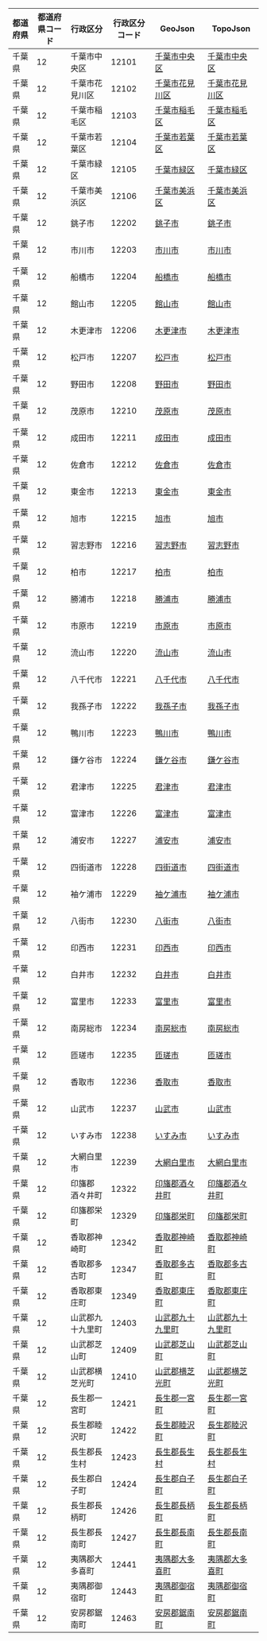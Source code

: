 | 都道府県 | 都道府県コード | 行政区分 | 行政区分コード | GeoJson | TopoJson |
|-----------|--------------|--------- |--------------|------|------|
| 千葉県 | 12 | 千葉市中央区 | 12101 | [千葉市中央区](/geojson/cities/12/12101.json) | [千葉市中央区](/topojson/cities/12/12101.topojson) |
| 千葉県 | 12 | 千葉市花見川区 | 12102 | [千葉市花見川区](/geojson/cities/12/12102.json) | [千葉市花見川区](/topojson/cities/12/12102.topojson) |
| 千葉県 | 12 | 千葉市稲毛区 | 12103 | [千葉市稲毛区](/geojson/cities/12/12103.json) | [千葉市稲毛区](/topojson/cities/12/12103.topojson) |
| 千葉県 | 12 | 千葉市若葉区 | 12104 | [千葉市若葉区](/geojson/cities/12/12104.json) | [千葉市若葉区](/topojson/cities/12/12104.topojson) |
| 千葉県 | 12 | 千葉市緑区 | 12105 | [千葉市緑区](/geojson/cities/12/12105.json) | [千葉市緑区](/topojson/cities/12/12105.topojson) |
| 千葉県 | 12 | 千葉市美浜区 | 12106 | [千葉市美浜区](/geojson/cities/12/12106.json) | [千葉市美浜区](/topojson/cities/12/12106.topojson) |
| 千葉県 | 12 | 銚子市 | 12202 | [銚子市](/geojson/cities/12/12202.json) | [銚子市](/topojson/cities/12/12202.topojson) |
| 千葉県 | 12 | 市川市 | 12203 | [市川市](/geojson/cities/12/12203.json) | [市川市](/topojson/cities/12/12203.topojson) |
| 千葉県 | 12 | 船橋市 | 12204 | [船橋市](/geojson/cities/12/12204.json) | [船橋市](/topojson/cities/12/12204.topojson) |
| 千葉県 | 12 | 館山市 | 12205 | [館山市](/geojson/cities/12/12205.json) | [館山市](/topojson/cities/12/12205.topojson) |
| 千葉県 | 12 | 木更津市 | 12206 | [木更津市](/geojson/cities/12/12206.json) | [木更津市](/topojson/cities/12/12206.topojson) |
| 千葉県 | 12 | 松戸市 | 12207 | [松戸市](/geojson/cities/12/12207.json) | [松戸市](/topojson/cities/12/12207.topojson) |
| 千葉県 | 12 | 野田市 | 12208 | [野田市](/geojson/cities/12/12208.json) | [野田市](/topojson/cities/12/12208.topojson) |
| 千葉県 | 12 | 茂原市 | 12210 | [茂原市](/geojson/cities/12/12210.json) | [茂原市](/topojson/cities/12/12210.topojson) |
| 千葉県 | 12 | 成田市 | 12211 | [成田市](/geojson/cities/12/12211.json) | [成田市](/topojson/cities/12/12211.topojson) |
| 千葉県 | 12 | 佐倉市 | 12212 | [佐倉市](/geojson/cities/12/12212.json) | [佐倉市](/topojson/cities/12/12212.topojson) |
| 千葉県 | 12 | 東金市 | 12213 | [東金市](/geojson/cities/12/12213.json) | [東金市](/topojson/cities/12/12213.topojson) |
| 千葉県 | 12 | 旭市 | 12215 | [旭市](/geojson/cities/12/12215.json) | [旭市](/topojson/cities/12/12215.topojson) |
| 千葉県 | 12 | 習志野市 | 12216 | [習志野市](/geojson/cities/12/12216.json) | [習志野市](/topojson/cities/12/12216.topojson) |
| 千葉県 | 12 | 柏市 | 12217 | [柏市](/geojson/cities/12/12217.json) | [柏市](/topojson/cities/12/12217.topojson) |
| 千葉県 | 12 | 勝浦市 | 12218 | [勝浦市](/geojson/cities/12/12218.json) | [勝浦市](/topojson/cities/12/12218.topojson) |
| 千葉県 | 12 | 市原市 | 12219 | [市原市](/geojson/cities/12/12219.json) | [市原市](/topojson/cities/12/12219.topojson) |
| 千葉県 | 12 | 流山市 | 12220 | [流山市](/geojson/cities/12/12220.json) | [流山市](/topojson/cities/12/12220.topojson) |
| 千葉県 | 12 | 八千代市 | 12221 | [八千代市](/geojson/cities/12/12221.json) | [八千代市](/topojson/cities/12/12221.topojson) |
| 千葉県 | 12 | 我孫子市 | 12222 | [我孫子市](/geojson/cities/12/12222.json) | [我孫子市](/topojson/cities/12/12222.topojson) |
| 千葉県 | 12 | 鴨川市 | 12223 | [鴨川市](/geojson/cities/12/12223.json) | [鴨川市](/topojson/cities/12/12223.topojson) |
| 千葉県 | 12 | 鎌ケ谷市 | 12224 | [鎌ケ谷市](/geojson/cities/12/12224.json) | [鎌ケ谷市](/topojson/cities/12/12224.topojson) |
| 千葉県 | 12 | 君津市 | 12225 | [君津市](/geojson/cities/12/12225.json) | [君津市](/topojson/cities/12/12225.topojson) |
| 千葉県 | 12 | 富津市 | 12226 | [富津市](/geojson/cities/12/12226.json) | [富津市](/topojson/cities/12/12226.topojson) |
| 千葉県 | 12 | 浦安市 | 12227 | [浦安市](/geojson/cities/12/12227.json) | [浦安市](/topojson/cities/12/12227.topojson) |
| 千葉県 | 12 | 四街道市 | 12228 | [四街道市](/geojson/cities/12/12228.json) | [四街道市](/topojson/cities/12/12228.topojson) |
| 千葉県 | 12 | 袖ケ浦市 | 12229 | [袖ケ浦市](/geojson/cities/12/12229.json) | [袖ケ浦市](/topojson/cities/12/12229.topojson) |
| 千葉県 | 12 | 八街市 | 12230 | [八街市](/geojson/cities/12/12230.json) | [八街市](/topojson/cities/12/12230.topojson) |
| 千葉県 | 12 | 印西市 | 12231 | [印西市](/geojson/cities/12/12231.json) | [印西市](/topojson/cities/12/12231.topojson) |
| 千葉県 | 12 | 白井市 | 12232 | [白井市](/geojson/cities/12/12232.json) | [白井市](/topojson/cities/12/12232.topojson) |
| 千葉県 | 12 | 富里市 | 12233 | [富里市](/geojson/cities/12/12233.json) | [富里市](/topojson/cities/12/12233.topojson) |
| 千葉県 | 12 | 南房総市 | 12234 | [南房総市](/geojson/cities/12/12234.json) | [南房総市](/topojson/cities/12/12234.topojson) |
| 千葉県 | 12 | 匝瑳市 | 12235 | [匝瑳市](/geojson/cities/12/12235.json) | [匝瑳市](/topojson/cities/12/12235.topojson) |
| 千葉県 | 12 | 香取市 | 12236 | [香取市](/geojson/cities/12/12236.json) | [香取市](/topojson/cities/12/12236.topojson) |
| 千葉県 | 12 | 山武市 | 12237 | [山武市](/geojson/cities/12/12237.json) | [山武市](/topojson/cities/12/12237.topojson) |
| 千葉県 | 12 | いすみ市 | 12238 | [いすみ市](/geojson/cities/12/12238.json) | [いすみ市](/topojson/cities/12/12238.topojson) |
| 千葉県 | 12 | 大網白里市 | 12239 | [大網白里市](/geojson/cities/12/12239.json) | [大網白里市](/topojson/cities/12/12239.topojson) |
| 千葉県 | 12 | 印旛郡酒々井町 | 12322 | [印旛郡酒々井町](/geojson/cities/12/12322.json) | [印旛郡酒々井町](/topojson/cities/12/12322.topojson) |
| 千葉県 | 12 | 印旛郡栄町 | 12329 | [印旛郡栄町](/geojson/cities/12/12329.json) | [印旛郡栄町](/topojson/cities/12/12329.topojson) |
| 千葉県 | 12 | 香取郡神崎町 | 12342 | [香取郡神崎町](/geojson/cities/12/12342.json) | [香取郡神崎町](/topojson/cities/12/12342.topojson) |
| 千葉県 | 12 | 香取郡多古町 | 12347 | [香取郡多古町](/geojson/cities/12/12347.json) | [香取郡多古町](/topojson/cities/12/12347.topojson) |
| 千葉県 | 12 | 香取郡東庄町 | 12349 | [香取郡東庄町](/geojson/cities/12/12349.json) | [香取郡東庄町](/topojson/cities/12/12349.topojson) |
| 千葉県 | 12 | 山武郡九十九里町 | 12403 | [山武郡九十九里町](/geojson/cities/12/12403.json) | [山武郡九十九里町](/topojson/cities/12/12403.topojson) |
| 千葉県 | 12 | 山武郡芝山町 | 12409 | [山武郡芝山町](/geojson/cities/12/12409.json) | [山武郡芝山町](/topojson/cities/12/12409.topojson) |
| 千葉県 | 12 | 山武郡横芝光町 | 12410 | [山武郡横芝光町](/geojson/cities/12/12410.json) | [山武郡横芝光町](/topojson/cities/12/12410.topojson) |
| 千葉県 | 12 | 長生郡一宮町 | 12421 | [長生郡一宮町](/geojson/cities/12/12421.json) | [長生郡一宮町](/topojson/cities/12/12421.topojson) |
| 千葉県 | 12 | 長生郡睦沢町 | 12422 | [長生郡睦沢町](/geojson/cities/12/12422.json) | [長生郡睦沢町](/topojson/cities/12/12422.topojson) |
| 千葉県 | 12 | 長生郡長生村 | 12423 | [長生郡長生村](/geojson/cities/12/12423.json) | [長生郡長生村](/topojson/cities/12/12423.topojson) |
| 千葉県 | 12 | 長生郡白子町 | 12424 | [長生郡白子町](/geojson/cities/12/12424.json) | [長生郡白子町](/topojson/cities/12/12424.topojson) |
| 千葉県 | 12 | 長生郡長柄町 | 12426 | [長生郡長柄町](/geojson/cities/12/12426.json) | [長生郡長柄町](/topojson/cities/12/12426.topojson) |
| 千葉県 | 12 | 長生郡長南町 | 12427 | [長生郡長南町](/geojson/cities/12/12427.json) | [長生郡長南町](/topojson/cities/12/12427.topojson) |
| 千葉県 | 12 | 夷隅郡大多喜町 | 12441 | [夷隅郡大多喜町](/geojson/cities/12/12441.json) | [夷隅郡大多喜町](/topojson/cities/12/12441.topojson) |
| 千葉県 | 12 | 夷隅郡御宿町 | 12443 | [夷隅郡御宿町](/geojson/cities/12/12443.json) | [夷隅郡御宿町](/topojson/cities/12/12443.topojson) |
| 千葉県 | 12 | 安房郡鋸南町 | 12463 | [安房郡鋸南町](/geojson/cities/12/12463.json) | [安房郡鋸南町](/topojson/cities/12/12463.topojson) |
